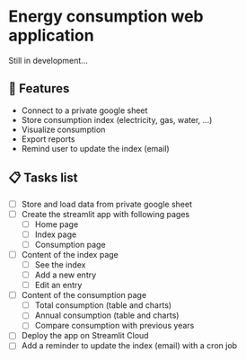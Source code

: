 # Energy consumption web application

Still in development...

## 🚀 Features

- Connect to a private google sheet
- Store consumption index (electricity, gas, water, ...)
- Visualize consumption
- Export reports
- Remind user to update the index (email)

## 📋 Tasks list

- [ ] Store and load data from private google sheet
- [ ] Create the streamlit app with following pages
  - [ ] Home page
  - [ ] Index page
  - [ ] Consumption page
- [ ] Content of the index page
  - [ ] See the index
  - [ ] Add a new entry
  - [ ] Edit an entry
- [ ] Content of the consumption page
  - [ ] Total consumption (table and charts)
  - [ ] Annual consumption (table and charts)
  - [ ] Compare consumption with previous years
- [ ] Deploy the app on Streamlit Cloud
- [ ] Add a reminder to update the index (email) with a cron job
